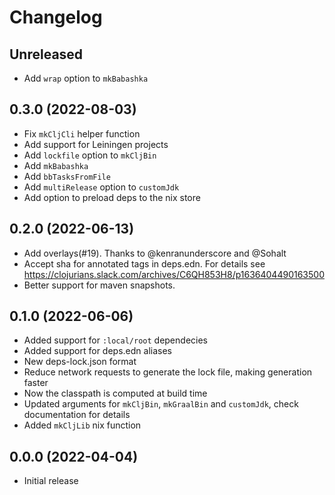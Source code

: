 # Changelog

## Unreleased

- Add `wrap` option to `mkBabashka`

## 0.3.0 (2022-08-03)

- Fix `mkCljCli` helper function
- Add support for Leiningen projects
- Add `lockfile` option to `mkCljBin`
- Add `mkBabashka`
- Add `bbTasksFromFile`
- Add `multiRelease` option to `customJdk`
- Add option to preload deps to the nix store

## 0.2.0 (2022-06-13)

- Add overlays(#19). Thanks to @kenranunderscore and @Sohalt
- Accept sha for annotated tags in deps.edn. For details see
  https://clojurians.slack.com/archives/C6QH853H8/p1636404490163500
- Better support for maven snapshots.

## 0.1.0 (2022-06-06)

- Added support for `:local/root` dependecies
- Added support for deps.edn aliases
- New deps-lock.json format
- Reduce network requests to generate the lock file, making generation faster
- Now the classpath is computed at build time
- Updated arguments for `mkCljBin`, `mkGraalBin` and `customJdk`, check
  documentation for details
- Added `mkCljLib` nix function

## 0.0.0 (2022-04-04)

- Initial release
